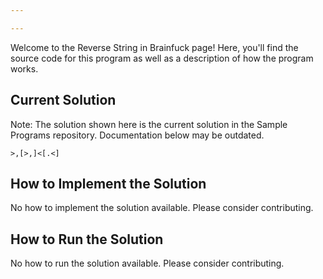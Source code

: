 ```yaml
---

---
```


Welcome to the Reverse String in Brainfuck page! Here, you'll find the source code for this program as well as a description of how the program works.

## Current Solution

Note: The solution shown here is the current solution in the Sample Programs repository. Documentation below may be outdated.

```Brainfuck
>,[>,]<[.<]

```

## How to Implement the Solution

No how to implement the solution available. Please consider contributing.

## How to Run the Solution

No how to run the solution available. Please consider contributing.
